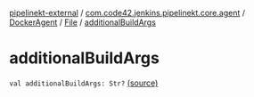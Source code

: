 [pipelinekt-external](../../../index.md) / [com.code42.jenkins.pipelinekt.core.agent](../../index.md) / [DockerAgent](../index.md) / [File](index.md) / [additionalBuildArgs](./additional-build-args.md)

# additionalBuildArgs

`val additionalBuildArgs: Str?` [(source)](https://github.com/code42/pipelinekt/tree/master/core/src/main/kotlin/com/code42/jenkins/pipelinekt/core/agent/DockerAgent.kt#L42)